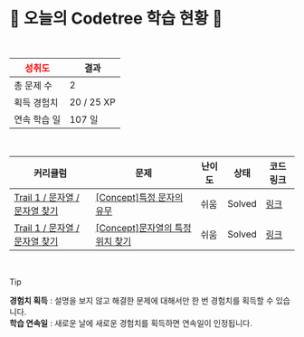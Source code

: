 # 🌲 오늘의 Codetree 학습 현황 🌲

<br />

| <span style="color:red;display:block;text-align:center;"> **성취도**</span> | 결과 |
|---|---|
| 총 문제 수 | 2 |
| 획득 경험치 | 20 / 25 XP |
| 연속 학습 일 | 107 일 |

<br />

|커리큘럼|문제|난이도|상태|코드 링크|
|---|---|---|---|---|
|[Trail 1 / 문자열 / 문자열 찾기](https://www.codetree.ai/trail-info/novice-low/)|[[Concept]특정 문자의 유무](https://www.codetree.ai/trails/complete/curated-cards/intro-specific-character-presence/)|쉬움|Solved|[링크](https://github.com/Hwangsangjin/CodeTree/blob/main/250213/%ED%8A%B9%EC%A0%95%20%EB%AC%B8%EC%9E%90%EC%9D%98%20%EC%9C%A0%EB%AC%B4/specific-character-presence.cpp)|
|[Trail 1 / 문자열 / 문자열 찾기](https://www.codetree.ai/trail-info/novice-low/)|[[Concept]문자열의 특정 위치 찾기](https://www.codetree.ai/trails/complete/curated-cards/intro-find-specific-location-in-spring/)|쉬움|Solved|[링크](https://github.com/Hwangsangjin/CodeTree/blob/main/250213/%EB%AC%B8%EC%9E%90%EC%97%B4%EC%9D%98%20%ED%8A%B9%EC%A0%95%20%EC%9C%84%EC%B9%98%20%EC%B0%BE%EA%B8%B0/find-specific-location-in-spring.cpp)|


<br />

> [!TIP]
> **경험치 획득** : 설명을 보지 않고 해결한 문제에 대해서만 한 번 경험치를 획득할 수 있습니다.  
> **학습 연속일** : 새로운 날에 새로운 경험치를 획득하면 연속일이 인정됩니다.


